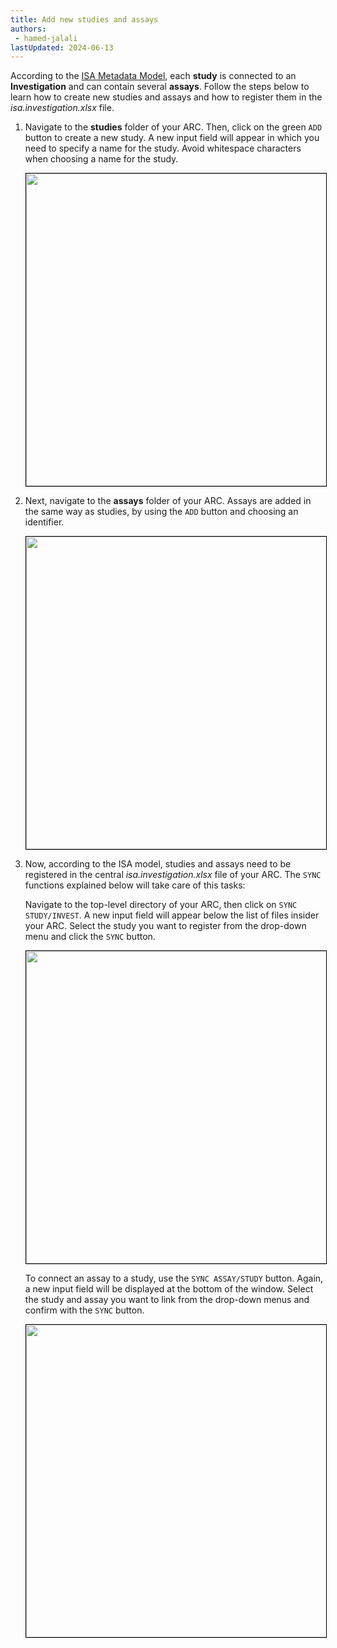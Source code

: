 ```yaml
---
title: Add new studies and assays
authors:
 - hamed-jalali
lastUpdated: 2024-06-13
---
```


According to the  [ISA Metadata Model](./../guides/index-AnnotateDataInYourARC.html), each **study** is connected to an **Investigation** and can contain several **assays**. Follow the steps below to learn how to create new studies and assays and how to register them in the _isa.investigation.xlsx_ file.  

1. Navigate to the **studies** folder of your ARC. Then, click on the green `ADD` button to create a new study. A new input field will appear in which you need to specify a name for the study. Avoid whitespace characters when choosing a name for the study.

    <p float="center">
        <img src="../img/ARCmanager_uploadingfiles_add_study.png" width="500" style="border: 1px solid  black;" /> 
    </p>

2. Next, navigate to the **assays** folder of your ARC. Assays are added in the same way as studies, by using the `ADD` button and choosing an identifier.

    <p float="center">
        <img src="../img/ARCmanager_uploadingfiles_add_assay.png" width="500" style="border: 1px solid  black;" />
    </p>

3. Now, according to the ISA model, studies and assays need to be registered in the central _isa.investigation.xlsx_ file of your ARC. The `SYNC` functions explained below will take care of this tasks:

    Navigate to the top-level directory of your ARC, then click on `SYNC STUDY/INVEST`. A new input field will appear below the list of files insider your ARC. Select the study you want to register from the drop-down menu and click the `SYNC` button.
    
    <p float="center">
        <img src="../img/ARCmanager_uploadingfiles_sync_study.png" width="500" style="border: 1px solid  black;"  /> 
    </p>

    To connect an assay to a study, use the `SYNC ASSAY/STUDY` button. Again, a new input field will be displayed at the bottom of the window. Select the study and assay you want to link from the drop-down menus and confirm with the `SYNC` button.

    <p float="center">
    <img src="../img/ARCmanager_uploadingfiles_sync_assay.png" width="500" style="border: 1px solid  black;"/>
    </p>
